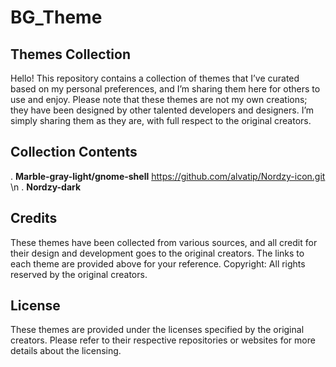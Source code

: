 # BG_Theme

## Themes Collection
Hello! This repository contains a collection of themes that I’ve curated based on my personal preferences, and I’m sharing them here for others to use and enjoy. Please note that these themes are not my own creations; they have been designed by other talented developers and designers. I’m simply sharing them as they are, with full respect to the original creators.

## Collection Contents
  . **Marble-gray-light/gnome-shell**  https://github.com/alvatip/Nordzy-icon.git \n
  . **Nordzy-dark**

## Credits
These themes have been collected from various sources, and all credit for their design and development goes to the original creators. The links to each theme are provided above for your reference.
Copyright: All rights reserved by the original creators.

## License
These themes are provided under the licenses specified by the original creators. Please refer to their respective repositories or websites for more details about the licensing.
